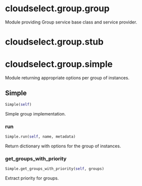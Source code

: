 <h1 id="cloudselect.group.group">cloudselect.group.group</h1>

Module providing Group service base class and service provider.
<h1 id="cloudselect.group.stub">cloudselect.group.stub</h1>


<h1 id="cloudselect.group.simple">cloudselect.group.simple</h1>

Module returning appropriate options per group of instances.
<h2 id="cloudselect.group.simple.Simple">Simple</h2>

```python
Simple(self)
```
Simple group implementation.
<h3 id="cloudselect.group.simple.Simple.run">run</h3>

```python
Simple.run(self, name, metadata)
```
Return dictionary with options for the group of instances.
<h3 id="cloudselect.group.simple.Simple.get_groups_with_priority">get_groups_with_priority</h3>

```python
Simple.get_groups_with_priority(self, groups)
```
Extract priority for groups.
